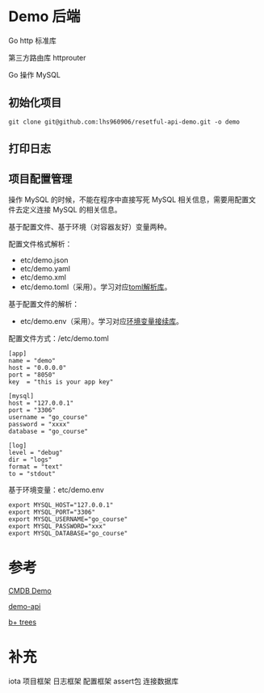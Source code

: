 # Demo 后端



Go http 标准库

第三方路由库 httprouter

Go 操作 MySQL



## 初始化项目

```shell
git clone git@github.com:lhs960906/resetful-api-demo.git -o demo
```



## 打印日志



## 项目配置管理

操作 MySQL 的时候，不能在程序中直接写死 MySQL 相关信息，需要用配置文件去定义连接 MySQL 的相关信息。

基于配置文件、基于环境（对容器友好）变量两种。

配置文件格式解析：

* etc/demo.json
* etc/demo.yaml
* etc/demo.xml
* etc/demo.toml（采用）。学习对应[toml解析库](https://github.com/BurntSushi/toml)。

基于配置文件的解析：

* etc/demo.env（采用）。学习对应[环境变量接续库](https://github.com/caarlos0/env)。



配置文件方式：/etc/demo.toml

```shell
[app]
name = "demo"
host = "0.0.0.0"
port = "8050"
key  = "this is your app key"

[mysql]
host = "127.0.0.1"
port = "3306"
username = "go_course"
password = "xxxx"
database = "go_course"

[log]
level = "debug"
dir = "logs"
format = "text"
to = "stdout"
```

基于环境变量：etc/demo.env

```shell
export MYSQL_HOST="127.0.0.1"
export MYSQL_PORT="3306"
export MYSQL_USERNAME="go_course"
export MYSQL_PASSWORD="xxx"
export MYSQL_DATABASE="go_course"
```



# 参考

[CMDB Demo](gitee.com/infraboard/go-course/blob)

[demo-api](https://gitee.com/infraboard/go-course/blob/master/day14/demo-api.md)

[b+ trees](https://cs.usfca.edu)


# 补充
iota
项目框架
日志框架
配置框架
assert包
连接数据库